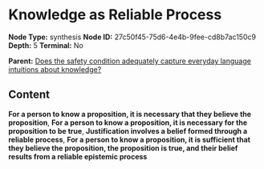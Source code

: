 # Knowledge as Reliable Process

**Node Type:** synthesis
**Node ID:** 27c50f45-75d6-4e4b-9fee-cd8b7ac150c9
**Depth:** 5
**Terminal:** No

**Parent:** [Does the safety condition adequately capture everyday language intuitions about knowledge?](does-the-safety-condition-adequately-capture-everyday-language-intuitions-about-knowledge-antithesis-200f0ab9-5389-45d2-85ec-0ab0a3e35fd6.md)

## Content

**For a person to know a proposition, it is necessary that they believe the proposition**, **For a person to know a proposition, it is necessary for the proposition to be true**, **Justification involves a belief formed through a reliable process**, **For a person to know a proposition, it is sufficient that they believe the proposition, the proposition is true, and their belief results from a reliable epistemic process**
